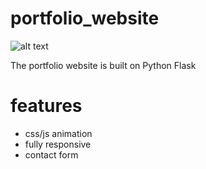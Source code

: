 # portfolio_website

![alt text](https://github.com/mayue3081249/portfolio_website/blob/master/portfolio/static/portfolio.png)

The portfolio website is built on Python Flask

# features
* css/js animation
* fully responsive
* contact form
